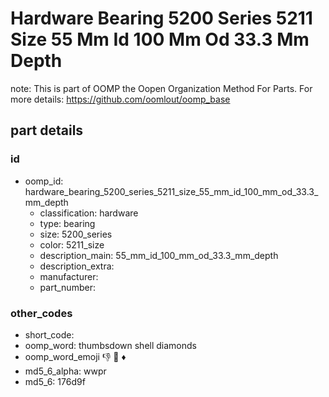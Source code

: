 # Hardware Bearing 5200 Series 5211 Size 55 Mm Id 100 Mm Od 33.3 Mm Depth  

note: This is part of OOMP the Oopen Organization Method For Parts. For more details: https://github.com/oomlout/oomp_base

##  part details





### id
* oomp_id: hardware_bearing_5200_series_5211_size_55_mm_id_100_mm_od_33.3_mm_depth
  * classification: hardware
  * type: bearing
  * size: 5200_series
  * color: 5211_size
  * description_main: 55_mm_id_100_mm_od_33.3_mm_depth
  * description_extra: 
  * manufacturer: 
  * part_number: 

### other_codes
* short_code: 
* oomp_word: thumbsdown shell diamonds
* oomp_word_emoji :thumbsdown: :shell: :diamonds:
* md5_6_alpha: wwpr
* md5_6: 176d9f